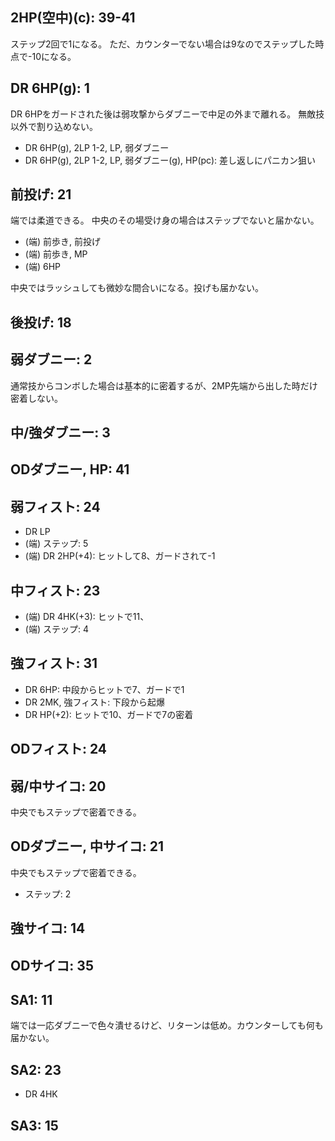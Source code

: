 ## 2HP(空中)(c): 39-41

ステップ2回で1になる。
ただ、カウンターでない場合は9なのでステップした時点で-10になる。

## DR 6HP(g): 1

DR 6HPをガードされた後は弱攻撃からダブニーで中足の外まで離れる。
無敵技以外で割り込めない。

- DR 6HP(g), 2LP 1-2, LP, 弱ダブニー
- DR 6HP(g), 2LP 1-2, LP, 弱ダブニー(g), HP(pc): 差し返しにパニカン狙い

## 前投げ: 21

端では柔道できる。
中央のその場受け身の場合はステップでないと届かない。

- (端) 前歩き, 前投げ
- (端) 前歩き, MP
- (端) 6HP

中央ではラッシュしても微妙な間合いになる。投げも届かない。

## 後投げ: 18

## 弱ダブニー: 2

通常技からコンボした場合は基本的に密着するが、2MP先端から出した時だけ密着しない。

## 中/強ダブニー: 3

## ODダブニー, HP: 41

## 弱フィスト: 24

- DR LP
- (端) ステップ: 5
- (端) DR 2HP(+4): ヒットして8、ガードされて-1

## 中フィスト: 23

- (端) DR 4HK(+3): ヒットで11、
- (端) ステップ: 4

## 強フィスト: 31

- DR 6HP: 中段からヒットで7、ガードで1
- DR 2MK, 強フィスト: 下段から起爆
- DR HP(+2): ヒットで10、ガードで7の密着

## ODフィスト: 24

## 弱/中サイコ: 20

中央でもステップで密着できる。

## ODダブニー, 中サイコ: 21

中央でもステップで密着できる。

- ステップ: 2

## 強サイコ: 14

## ODサイコ: 35

## SA1: 11

端では一応ダブニーで色々潰せるけど、リターンは低め。カウンターしても何も届かない。

## SA2: 23

- DR 4HK

## SA3: 15
